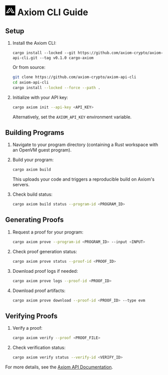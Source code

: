 # <img src="./favicon.ico" alt="Axiom Proving CLI" width="32" height="32" /> Axiom CLI Guide

## Setup

1. Install the Axiom CLI:
   ```
   cargo install --locked --git https://github.com/axiom-crypto/axiom-api-cli.git --tag v0.1.0 cargo-axiom
   ```

   Or from source:
   ```bash
   git clone https://github.com/axiom-crypto/axiom-api-cli
   cd axiom-api-cli
   cargo install --locked --force --path .
   ```

2. Initialize with your API key:
   ```bash
   cargo axiom init --api-key <API_KEY>
   ```
   Alternatively, set the `AXIOM_API_KEY` environment variable.

## Building Programs

1. Navigate to your program directory (containing a Rust workspace with an OpenVM guest program).

2. Build your program:
   ```bash
   cargo axiom build
   ```
   This uploads your code and triggers a reproducible build on Axiom's servers.

3. Check build status:
   ```bash
   cargo axiom build status --program-id <PROGRAM_ID>
   ```

## Generating Proofs

1. Request a proof for your program:
   ```bash
   cargo axiom prove --program-id <PROGRAM_ID> --input <INPUT>
   ```

2. Check proof generation status:
   ```bash
   cargo axiom prove status --proof-id <PROOF_ID>
   ```

3. Download proof logs if needed:
   ```bash
   cargo axiom prove logs --proof-id <PROOF_ID>
   ```

4. Download proof artifacts:
   ```bash
   cargo axiom prove download --proof-id <PROOF_ID> --type evm
   ```

## Verifying Proofs

1. Verify a proof:
   ```bash
   cargo axiom verify --proof <PROOF_FILE>
   ```

2. Check verification status:
   ```bash
   cargo axiom verify status --verify-id <VERIFY_ID>
   ```

For more details, see the [Axiom API Documentation](https://proving-api-docs.axiom.xyz/api-reference/axiom-cli).